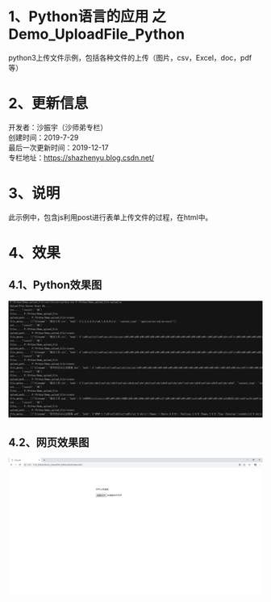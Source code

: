 # 1、Python语言的应用 之 Demo_UploadFile_Python
python3上传文件示例，包括各种文件的上传（图片，csv，Excel，doc，pdf等） <BR/> 

# 2、更新信息
开发者：沙振宇（沙师弟专栏） <BR/>
创建时间：2019-7-29 <BR/>
最后一次更新时间：2019-12-17<BR/>
专栏地址：https://shazhenyu.blog.csdn.net/<BR/>

# 3、说明
此示例中，包含js利用post进行表单上传文件的过程，在html中。<BR/> 

# 4、效果
## 4.1、Python效果图
![image](https://github.com/ShaShiDiZhuanLan/Demo_UploadFile_Python/blob/master/%E6%95%88%E6%9E%9C.png)
## 4.2、网页效果图
![image](https://github.com/ShaShiDiZhuanLan/Demo_UploadFile_Python/blob/master/%E7%BD%91%E9%A1%B5%E6%95%88%E6%9E%9C%E5%9B%BE.png)